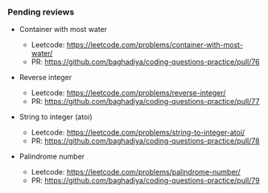 ### Pending reviews

* Container with most water
    - Leetcode: https://leetcode.com/problems/container-with-most-water/
    - PR: https://github.com/baghadiya/coding-questions-practice/pull/76
    
* Reverse integer
    - Leetcode: https://leetcode.com/problems/reverse-integer/
    - PR: https://github.com/baghadiya/coding-questions-practice/pull/77
    
* String to integer (atoi)
    - Leetcode: https://leetcode.com/problems/string-to-integer-atoi/
    - PR: https://github.com/baghadiya/coding-questions-practice/pull/78
    
* Palindrome number
    - Leetcode: https://leetcode.com/problems/palindrome-number/
    - PR: https://github.com/baghadiya/coding-questions-practice/pull/79
